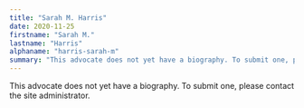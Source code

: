 ```yaml
---
title: "Sarah M. Harris"
date: 2020-11-25
firstname: "Sarah M."
lastname: "Harris"
alphaname: "harris-sarah-m"
summary: "This advocate does not yet have a biography. To submit one, please contact the site administrator."
---
```

This advocate does not yet have a biography. To submit one, please contact the site administrator.

